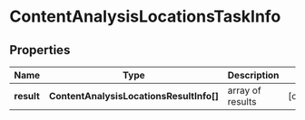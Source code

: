 # ContentAnalysisLocationsTaskInfo

## Properties

| Name | Type | Description | Notes |
|------------ | ------------- | ------------- | -------------|
**result** | **ContentAnalysisLocationsResultInfo[]** | array of results |[optional]|